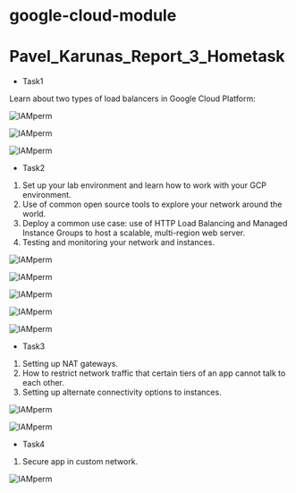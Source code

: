 # google-cloud-module

# Pavel_Karunas_Report_3_Hometask


 * Task1

 Learn about two types of load balancers in Google Cloud Platform: 

![IAMperm](https://github.com/MNT-Lab/google-cloud-module/blob/pkarunas/Day3/Hometask/Screnshots/Task1/Screenshot%20from%202020-02-18%2013-34-40.png)

![IAMperm](https://github.com/MNT-Lab/google-cloud-module/blob/pkarunas/Day3/Hometask/Screnshots/Task1/Screenshot%20from%202020-02-18%2014-11-51.png)

![IAMperm](https://github.com/MNT-Lab/google-cloud-module/blob/pkarunas/Day3/Hometask/Screnshots/Task1/Screenshot%20from%202020-02-18%2014-11-59.png)




 * Task2

 1. Set up your lab environment and learn how to work with your GCP environment.
 2. Use of common open source tools to explore your network around the world.
 3. Deploy a common use case: use of HTTP Load Balancing and Managed Instance Groups to host a scalable, multi-region web server.
 4. Testing and monitoring your network and instances.

![IAMperm](https://github.com/MNT-Lab/google-cloud-module/blob/pkarunas/Day3/Hometask/Screnshots/Task2/Screenshot%20from%202020-02-18%2015-04-36.png)

![IAMperm](https://github.com/MNT-Lab/google-cloud-module/blob/pkarunas/Day3/Hometask/Screnshots/Task2/Screenshot%20from%202020-02-18%2015-30-43.png)

![IAMperm](https://github.com/MNT-Lab/google-cloud-module/blob/pkarunas/Day3/Hometask/Screnshots/Task2/Screenshot%20from%202020-02-18%2015-53-54.png)

![IAMperm](https://github.com/MNT-Lab/google-cloud-module/blob/pkarunas/Day3/Hometask/Screnshots/Task2/Screenshot%20from%202020-02-18%2016-06-23.png)

![IAMperm](https://github.com/MNT-Lab/google-cloud-module/blob/pkarunas/Day3/Hometask/Screnshots/Task2/Screenshot%20from%202020-02-18%2016-15-31.png)




 * Task3

 1. Setting up NAT gateways.
 2. How to restrict network traffic that certain tiers of an app cannot talk to each other.
 3. Setting up alternate connectivity options to instances.

![IAMperm](https://github.com/MNT-Lab/google-cloud-module/blob/pkarunas/Day3/Hometask/Screnshots/Task3/Screenshot%20from%202020-02-18%2017-42-49.png)

![IAMperm](https://github.com/MNT-Lab/google-cloud-module/blob/pkarunas/Day3/Hometask/Screnshots/Task3/Screenshot%20from%202020-02-18%2018-39-18.png)

* Task4

 1. Secure app in custom network.

![IAMperm](https://github.com/MNT-Lab/google-cloud-module/blob/pkarunas/Day3/Hometask/Screnshots/Task4/Screenshot%20from%202020-02-18%2019-55-29.png)


